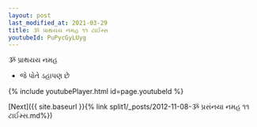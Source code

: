 ```yaml
---
layout: post
last_modified_at: 2021-03-29
title: ૐ પ્રાથયય નમહ ૧૧ ટાઈમ્સ
youtubeId: PuPycGyLUyg
---
```

 
 
 ૐ પ્રાથયય નમહ  
 
 -  જે પોતે ડહાપણ છે 
 
  
 
  
 
 
 
 
 
 


{% include youtubePlayer.html id=page.youtubeId %}
 
[Next]({{ site.baseurl }}{% link  split1/_posts/2012-11-08-ૐ પ્રસંનયા નમહ ૧૧ ટાઈમ્સ.md%})
 
